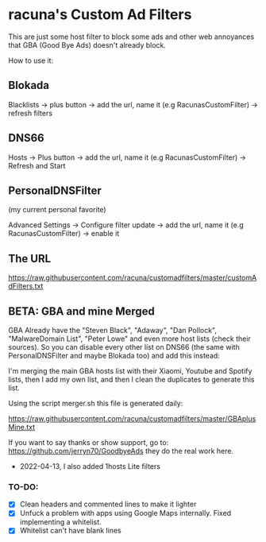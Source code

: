 # racuna's Custom Ad Filters
This are just some host filter to block some ads and other web annoyances that GBA (Good Bye Ads) doesn't already block.

How to use it:

## Blokada

Blacklists -> plus button -> add the url, name it (e.g RacunasCustomFilter) -> refresh filters

## DNS66

Hosts -> Plus button -> add the url, name it (e.g RacunasCustomFilter) -> Refresh and Start

## PersonalDNSFilter

(my current personal favorite)

Advanced Settings -> Configure filter update -> add the url, name it (e.g RacunasCustomFilter) -> enable it


## The URL

https://raw.githubusercontent.com/racuna/customadfilters/master/customAdFilters.txt

## BETA: GBA and mine Merged

GBA Already have the "Steven Black", "Adaway", "Dan Pollock", "MalwareDomain List", "Peter Lowe" and even more host lists (check their sources). So you can disable every other list on DNS66 (the same with PersonalDNSFilter and maybe Blokada too) and add this instead:

I'm merging the main GBA hosts list with their Xiaomi, Youtube and Spotify lists, then I add my own list, and then I clean the duplicates to generate this list.

Using the script merger.sh this file is generated daily:

https://raw.githubusercontent.com/racuna/customadfilters/master/GBAplusMine.txt

If you want to say thanks or show support, go to: https://github.com/jerryn70/GoodbyeAds
they do the real work here.

- 2022-04-13, I also added 1hosts Lite filters

### TO-DO:

- [x] Clean headers and commented lines to make it lighter 
- [x] Unfuck a problem with apps using Google Maps internally. Fixed implementing a whitelist.
- [x] Whitelist can't have blank lines
